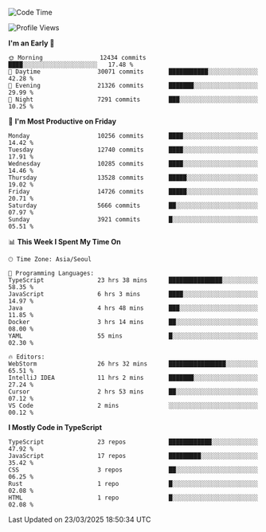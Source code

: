 <!--START_SECTION:waka-->
![Code Time](http://img.shields.io/badge/Code%20Time-7%2C484%20hrs%201%20min-blue)

![Profile Views](http://img.shields.io/badge/Profile%20Views-0-blue)

**I'm an Early 🐤** 

```text
🌞 Morning                12434 commits       ████░░░░░░░░░░░░░░░░░░░░░   17.48 % 
🌆 Daytime                30071 commits       ███████████░░░░░░░░░░░░░░   42.28 % 
🌃 Evening                21326 commits       ███████░░░░░░░░░░░░░░░░░░   29.99 % 
🌙 Night                  7291 commits        ███░░░░░░░░░░░░░░░░░░░░░░   10.25 % 
```
📅 **I'm Most Productive on Friday** 

```text
Monday                   10256 commits       ████░░░░░░░░░░░░░░░░░░░░░   14.42 % 
Tuesday                  12740 commits       ████░░░░░░░░░░░░░░░░░░░░░   17.91 % 
Wednesday                10285 commits       ████░░░░░░░░░░░░░░░░░░░░░   14.46 % 
Thursday                 13528 commits       █████░░░░░░░░░░░░░░░░░░░░   19.02 % 
Friday                   14726 commits       █████░░░░░░░░░░░░░░░░░░░░   20.71 % 
Saturday                 5666 commits        ██░░░░░░░░░░░░░░░░░░░░░░░   07.97 % 
Sunday                   3921 commits        █░░░░░░░░░░░░░░░░░░░░░░░░   05.51 % 
```


📊 **This Week I Spent My Time On** 

```text
🕑︎ Time Zone: Asia/Seoul

💬 Programming Languages: 
TypeScript               23 hrs 38 mins      ███████████████░░░░░░░░░░   58.35 % 
JavaScript               6 hrs 3 mins        ████░░░░░░░░░░░░░░░░░░░░░   14.97 % 
Java                     4 hrs 48 mins       ███░░░░░░░░░░░░░░░░░░░░░░   11.85 % 
Docker                   3 hrs 14 mins       ██░░░░░░░░░░░░░░░░░░░░░░░   08.00 % 
YAML                     55 mins             █░░░░░░░░░░░░░░░░░░░░░░░░   02.30 % 

🔥 Editors: 
WebStorm                 26 hrs 32 mins      ████████████████░░░░░░░░░   65.51 % 
IntelliJ IDEA            11 hrs 2 mins       ███████░░░░░░░░░░░░░░░░░░   27.24 % 
Cursor                   2 hrs 53 mins       ██░░░░░░░░░░░░░░░░░░░░░░░   07.12 % 
VS Code                  2 mins              ░░░░░░░░░░░░░░░░░░░░░░░░░   00.12 % 
```

**I Mostly Code in TypeScript** 

```text
TypeScript               23 repos            ████████████░░░░░░░░░░░░░   47.92 % 
JavaScript               17 repos            █████████░░░░░░░░░░░░░░░░   35.42 % 
CSS                      3 repos             ██░░░░░░░░░░░░░░░░░░░░░░░   06.25 % 
Rust                     1 repo              █░░░░░░░░░░░░░░░░░░░░░░░░   02.08 % 
HTML                     1 repo              █░░░░░░░░░░░░░░░░░░░░░░░░   02.08 % 
```




 Last Updated on 23/03/2025 18:50:34 UTC
<!--END_SECTION:waka-->
